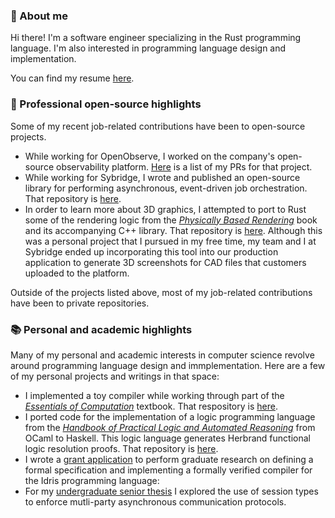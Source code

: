 ### 👋 About me

Hi there! I'm a software engineer specializing in the Rust programming language. I'm also interested in programming language design and implementation.

You can find my resume [here](patrick_sullivan_cv.pdf).

### 🔨 Professional open-source highlights

Some of my recent job-related contributions have been to open-source projects. 

- While working for OpenObserve, I worked on the company's open-source observability platform. [Here](https://github.com/openobserve/openobserve/pulls?q=is%3Apr+author%3Apatrickcsullivan+is%3Aclosed) is a list of my PRs for that project. 
- While working for Sybridge, I wrote and published an open-source library for performing asynchronous, event-driven job orchestration. That repository is [here](https://github.com/patrickcsullivan/job_orch).
- In order to learn more about 3D graphics, I attempted to port to Rust some of the rendering logic from the [_Physically Based Rendering_](https://www.pbrt.org/) book and its accompanying C++ library. That repository is [here](https://github.com/patrickcsullivan/part_renderer). Although this was a personal project that I pursued in my free time, my team and I at Sybridge ended up incorporating this tool into our production application to generate 3D screenshots for CAD files that customers uploaded to the platform.

Outside of the projects listed above, most of my job-related contributions have been to private repositories. 

### 📚 Personal and academic highlights

Many of my personal and academic interests in computer science revolve around programming language design and immplementation. Here are a few of my personal projects and writings in that space:

- I implemented a toy compiler while working through part of the [_Essentials of Computation_](https://github.com/IUCompilerCourse/Essentials-of-Compilation) textbook. That respository is [here](https://github.com/patrickcsullivan/logic-lang).
- I ported code for the implementation of a logic programming language from the [_Handbook of Practical Logic and Automated Reasoning_](https://www.cambridge.org/core/books/handbook-of-practical-logic-and-automated-reasoning/EB6396296813CB562987E8C37AC4520D) from OCaml to Haskell. This logic language generates Herbrand functional logic resolution proofs. That repository is [here](https://github.com/patrickcsullivan/eoc).
- I wrote a [grant application](https://github.com/patrickcsullivan/documents/blob/master/dependent-types.pdf) to perform graduate research on defining a formal specification and implementing a formally verified compiler for the Idris programming language: 
- For my [undergraduate senior thesis](https://github.com/patrickcsullivan/documents/blob/main/session-types.pdf) I explored the use of session types to enforce mutli-party asynchronous communication protocols.
